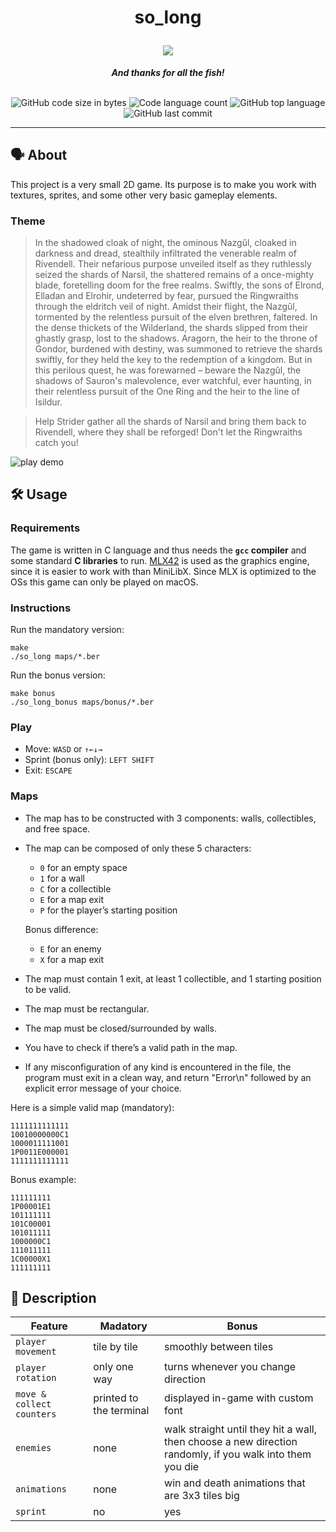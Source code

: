 <h1 align="center">
	<p>
	so_long
	</p>
	<img src="https://github.com/ayogun/42-project-badges/blob/main/badges/so_longm.png">
</h1>

<p align="center">
	<b><i>And thanks for all the fish!</i></b><br><br>
</p>

<p align="center">
	<img alt="GitHub code size in bytes" src="https://img.shields.io/github/languages/code-size/aaron-22766/42_so_long?color=lightblue" />
	<img alt="Code language count" src="https://img.shields.io/github/languages/count/aaron-22766/42_so_long?color=yellow" />
	<img alt="GitHub top language" src="https://img.shields.io/github/languages/top/aaron-22766/42_so_long?color=blue" />
	<img alt="GitHub last commit" src="https://img.shields.io/github/last-commit/aaron-22766/42_so_long?color=green" />
</p>

---

## 🗣 About

This project is a very small 2D game. Its purpose is to make you work with textures, sprites, and some other very basic gameplay elements.

### Theme

> In the shadowed cloak of night, the ominous Nazgûl, cloaked in darkness and dread, stealthily infiltrated the venerable realm of Rivendell. Their nefarious purpose unveiled itself as they ruthlessly seized the shards of Narsil, the shattered remains of a once-mighty blade, foretelling doom for the free realms. Swiftly, the sons of Elrond, Elladan and Elrohir, undeterred by fear, pursued the Ringwraiths through the eldritch veil of night. Amidst their flight, the Nazgûl, tormented by the relentless pursuit of the elven brethren, faltered. In the dense thickets of the Wilderland, the shards slipped from their ghastly grasp, lost to the shadows. Aragorn, the heir to the throne of Gondor, burdened with destiny, was summoned to retrieve the shards swiftly, for they held the key to the redemption of a kingdom. But in this perilous quest, he was forewarned – beware the Nazgûl, the shadows of Sauron's malevolence, ever watchful, ever haunting, in their relentless pursuit of the One Ring and the heir to the line of Isildur.

> Help Strider gather all the shards of Narsil and bring them back to Rivendell, where they shall be reforged! Don't let the Ringwraiths catch you!

![play demo](https://github.com/aaron-22766/42_so_long/assets/79376206/164a8ff1-2d19-4ca6-ad27-ec9d32ba8e16)

## 🛠 Usage

### Requirements

The game is written in C language and thus needs the **`gcc` compiler** and some standard **C libraries** to run. [MLX42](https://github.com/codam-coding-college/MLX42) is used as the graphics engine, since it is easier to work with than MiniLibX. Since MLX is optimized to the OSs this game can only be played on macOS.

### Instructions

Run the mandatory version:
```shell
make
./so_long maps/*.ber
```
Run the bonus version:
```shell
make bonus
./so_long_bonus maps/bonus/*.ber
```

### Play

* Move: `WASD` or `↑←↓→`
* Sprint (bonus only): `LEFT SHIFT`
* Exit: `ESCAPE`

### Maps

* The map has to be constructed with 3 components: walls, collectibles, and free space.
* The map can be composed of only these 5 characters:
    - `0` for an empty space
    - `1` for a wall
    - `C` for a collectible
    - `E` for a map exit
    - `P` for the player’s starting position

  Bonus difference:
    - `E` for an enemy
    - `X` for a map exit
* The map must contain 1 exit, at least 1 collectible, and 1 starting position to be valid.
* The map must be rectangular.
* The map must be closed/surrounded by walls.
* You have to check if there’s a valid path in the map.
* If any misconfiguration of any kind is encountered in the file, the program must exit in a clean way, and return "Error\n" followed by an explicit error message of your choice.

Here is a simple valid map (mandatory):
```
1111111111111
10010000000C1
1000011111001
1P0011E000001
1111111111111
```
Bonus example:
```
111111111
1P00001E1
101111111
101C00001
101011111
1000000C1
111011111
1C00000X1
111111111
```

## 💬 Description
| Feature                      | Madatory                | Bonus                                                                                                    |
|------------------------------|-------------------------|----------------------------------------------------------------------------------------------------------|
| `player movement`              | tile by tile            | smoothly between tiles                                                                                   |
| `player rotation `             | only one way            | turns whenever you change direction                                                                      |
| `move & collect counters` | printed to the terminal | displayed in-game with custom font                                                                            |
| `enemies`                      | none                    | walk straight until they hit a wall, then choose a new direction randomly, if you walk into them you die |
| `animations`                   | none                    | win and death animations that are 3x3 tiles big                                                          |
| `sprint`                       | no                      | yes                                                                                                      |
